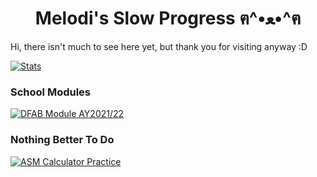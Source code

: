 <h1 align="center">Melodi's Slow Progress ฅ^•ﻌ•^ฅ</h1>

Hi, there isn't much to see here yet, but thank you for visiting anyway :D

[![Stats](https://github-readme-stats.vercel.app/api?username=tsuisutes1mp&theme=merko)](https://github.com/anuraghazra/github-readme-stats)

### School Modules
[![DFAB Module AY2021/22](https://github-readme-stats.vercel.app/api/pin?username=tsuisutes1mp&repo=dfab-ay2021-s2-project&border_color=565656&theme=yeblu)]([https://github.com/tsuisutes1mp/](https://github.com/tsuisutes1mp/dfab-ay2021-s2-project))

### Nothing Better To Do
[![ASM Calculator Practice](https://github-readme-stats.vercel.app/api/pin?username=tsuisutes1mp&repo=asm-calculator&border_color=565656&theme=gruvbox)]([https://github.com/tsuisutes1mp/]([https://github.com/tsuisutes1mp/dfab-ay2021-s2-project](https://github.com/tsuisutes1mp/asm-calculator)))

<!--
**tsuisutes1mp/tsuisutes1mp** is a ✨ _special_ ✨ repository because its `README.md` (this file) appears on your GitHub profile.

Here are some ideas to get you started:

- 🔭 I’m currently working on ...
- 🌱 I’m currently learning ...
- 👯 I’m looking to collaborate on ...
- 🤔 I’m looking for help with ...
- 💬 Ask me about ...
- 📫 How to reach me: ...
- 😄 Pronouns: ...
- ⚡ Fun fact: ...
-->
